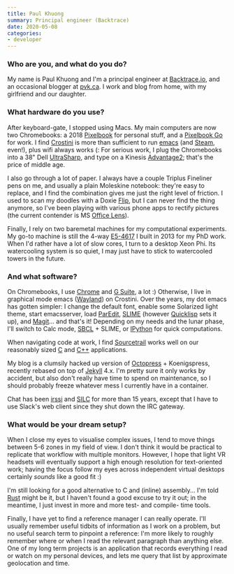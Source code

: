 ```yaml
---
title: Paul Khuong
summary: Principal engineer (Backtrace)
date: 2020-05-08
categories:
- developer
---
```


### Who are you, and what do you do?

My name is Paul Khuong and I'm a principal engineer at [Backtrace.io][backtrace], and an occasional blogger at [pvk.ca](http://pvk.ca/ "Paul's website."). I work and blog from home, with my girlfriend and our daughter.

### What hardware do you use?

After keyboard-gate, I stopped using Macs. My main computers are now two Chromebooks: a 2018 [Pixelbook][pixelbook] for personal stuff, and a [Pixelbook Go][pixelbook-go] for work. I find [Crostini][] is more than sufficient to run [emacs][] (and [Steam][], even!), plus wifi always works (: For serious work, I plug the Chromebooks into a 38" Dell [UltraSharp][u3818dw], and type on a Kinesis [Advantage2][]; that's the price of middle age.

I also go through a lot of paper. I always have a couple Triplus Fineliner pens on me, and usually a plain Moleskine notebook: they're easy to replace, and I find the combination gives me just the right level of friction. I used to scan my doodles with a Doxie [Flip][flip], but I can never find the thing anymore, so I've been playing with various phone apps to rectify pictures (the current contender is MS [Office Lens][office-lens]).

Finally, I rely on two baremetal machines for my computational experiments. My go-to machine is still the 4-way [E5-4617][xeon-e5-4617] I built in 2013 for my PhD work. When I'd rather have a lot of slow cores, I turn to a desktop Xeon Phi. Its watercooling system is so quiet, I may just have to stick to watercooled towers in the future.

### And what software?

On Chromebooks, I use [Chrome][] and [G Suite][g-suite], a lot :) Otherwise, I live in graphical mode emacs ([Wayland][]) on Crostini. Over the years, my dot emacs has gotten simpler: I change the default font, enable some Solarized light theme, start emacsserver, load [ParEdit][], [SLIME][] (however [Quicklisp][] sets it up), and [Magit][]... and that's it! Depending on my needs and the lunar phase, I'll switch to Calc mode, [SBCL][] + SLIME, or [IPython][] for quick computations.

When navigating code at work, I find [Sourcetrail][] works well on our reasonably sized [C][] and [C++][c-plusplus] applications.

My blog is a clumsily hacked up version of [Octopress][] + Koenigspress, recently rebased on top of [Jekyll][] 4.x. I'm pretty sure it only works by accident, but also don't really have time to spend on maintenance, so I should probably freeze whatever mess I currently have in a container.

Chat has been [irssi][] and [SILC][] for more than 15 years, except that I have to use Slack's web client since they shut down the IRC gateway.

### What would be your dream setup?

When I close my eyes to visualise complex issues, I tend to move things between 5-6 zones in my field of view. I don't think it would be practical to replicate that workflow with multiple monitors. However, I hope that light VR headsets will eventually support a high enough resolution for text-oriented work; having the focus follow my eyes across independent virtual desktops certainly *sounds* like a good fit :)

I'm still looking for a good alternative to C and (inline) assembly... I'm told [Rust][] might be it, but I haven't found a good excuse to try it out; in the meantime, I just invest in more and more test- and compile- time tools.

Finally, I have yet to find a reference manager I can really operate. I'll usually remember useful tidbits of information as I work on a problem, but no useful search term to pinpoint a reference: I'm more likely to roughly remember where or when I read the relevant paragraph than anything else. One of my long term projects is an application that records everything I read or watch on my personal devices, and lets me query that list by approximate geolocation and time.

[advantage2]: https://kinesis-ergo.com/shop/advantage2/ "A fancy ergonomic keyboard."
[backtrace]: https://backtrace.io/product "A service for tracking crash logs and exceptions."
[c-plusplus]: https://en.wikipedia.org/wiki/C%2B%2B "A compiled programming language."
[c]: https://en.wikipedia.org/wiki/C_(programming_language) "A compiled programming language."
[chrome]: https://www.google.com/intl/en/chrome/ "A WebKit-based browser, where each tab runs in its own thread."
[crostini]: https://chromium.googlesource.com/chromiumos/docs/+/master/containers_and_vms.md#Crostini "A VM environment for Chrome OS."
[emacs]: http://www.gnu.org/software/emacs/ "An extensible, customizable, free/libre text editor — and more."
[flip]: https://www.getdoxie.com/product/flip "A mobile flatbed scanner."
[g-suite]: https://workspace.google.com/ "A hosted solution for email, calendaring and more."
[ipython]: https://ipython.org/ "An interactive shell for Python."
[irssi]: https://irssi.org/ "A CLI irc client."
[jekyll]: https://jekyllrb.com/ "A static site generator."
[magit]: https://github.com/magit/magit "A git mode for Emacs."
[octopress]: http://octopress.org/ "A weblog framework for Jekyll."
[office-lens]: https://www.microsoft.com/en-us/p/office-lens/9wzdncrfj3t8?activetab=pivot:overviewtab "OCR software."
[paredit]: https://www.emacswiki.org/emacs/ParEdit "An emacs mode for working with Lisp and Scheme source code."
[pixelbook-go]: https://en.wikipedia.org/wiki/Google_Pixel#Pixelbook_Go "A 13.3 inch Chrome OS laptop."
[pixelbook]: http://web.archive.org/web/20201111203427/https://store.google.com/us/product/google_pixelbook?hl=en-US "A 12.3 inch Chromebook."
[quicklisp]: https://www.quicklisp.org/beta/ "A library manager for Common Lisp."
[rust]: https://www.rust-lang.org/ "A programming language."
[sbcl]: http://www.sbcl.org/ "A Common Lisp compiler."
[silc]: http://silcnet.org/client.html "Conferencing and messaging software."
[slime]: https://slime.common-lisp.dev/ "An emacs mode for working with Common Lisp."
[sourcetrail]: https://www.sourcetrail.com/ "A souce code explorer."
[steam]: https://store.steampowered.com/ "A digital game distribution service."
[u3818dw]: http://web.archive.org/web/20180705140113/https://www.dell.com/en-us/shop/dell-ultrasharp-38-curved-monitor-u3818dw/apd/210-amrc "A 38 inch monitor."
[wayland]: https://wayland.freedesktop.org/ "A windowing library for Linux. "
[xeon-e5-4617]: http://web.archive.org/web/20210801024224/https://ark.intel.com/content/www/us/en/ark/products/64608/intel-xeon-processor-e5-4617-15m-cache-2-90-ghz-7-20-gt-s-intel-qpi.html "A CPU."
